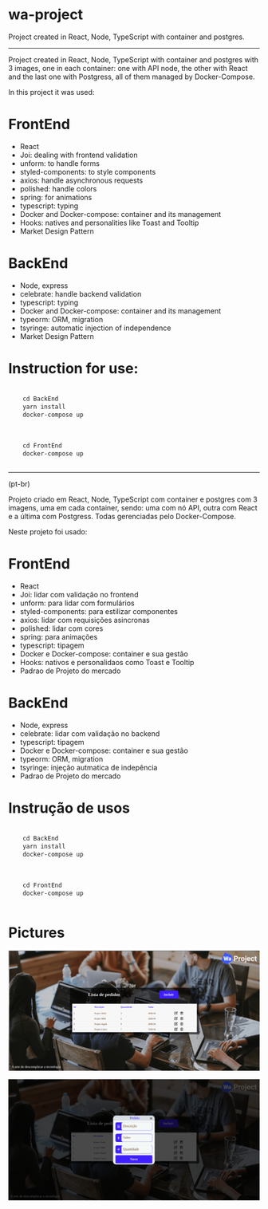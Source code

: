 # wa-project
Project created in React, Node, TypeScript with container and postgres.

***

Project created in React, Node, TypeScript with container and postgres with 3 images, one in each container: one with API node, the other with React and the last one with Postgress, all of them managed by Docker-Compose.

In this project it was used:

# FrontEnd

- React
- Joi: dealing with frontend validation
- unform: to handle forms
- styled-components: to style components
- axios: handle asynchronous requests
- polished: handle colors
- spring: for animations
- typescript: typing
- Docker and Docker-compose: container and its management
- Hooks: natives and personalities like Toast and Tooltip
- Market Design Pattern

# BackEnd

- Node, express
- celebrate: handle backend validation
- typescript: typing
- Docker and Docker-compose: container and its management
- typeorm: ORM, migration
- tsyringe: automatic injection of independence
- Market Design Pattern

# Instruction for use:

```

    cd BackEnd
    yarn install
    docker-compose up
 
```

```

    cd FrontEnd
    docker-compose up
 
```

****

(pt-br)

Projeto criado em React, Node, TypeScript com container e postgres com 3 imagens, uma em cada container, sendo: uma com nó API, outra com React e a última com Postgress. Todas gerenciadas pelo Docker-Compose.

Neste projeto foi usado:

# FrontEnd

- React
- Joi: lidar com validação no frontend
- unform: para lidar com formulários
- styled-components:  para estilizar componentes
- axios: lidar com requisições asincronas
- polished: lidar com  cores
- spring: para animações
- typescript: tipagem
- Docker e Docker-compose: container e sua gestão
- Hooks: nativos e personalidaos como Toast e Tooltip
- Padrao de Projeto do mercado  

# BackEnd

- Node, express
- celebrate: lidar com validação no backend
- typescript: tipagem
- Docker e Docker-compose: container e sua gestão
- typeorm:  ORM, migration
- tsyringe: injeção autmatica de indepência
- Padrao de Projeto do mercado


# Instrução de usos

```

    cd BackEnd
    yarn install
    docker-compose up
 
```

```

    cd FrontEnd
    docker-compose up
 
```

# Pictures

![alt text](https://github.com/rafaelfernandesbrgo/wa-project/blob/main/FrontEnd/arts/01.png)

![alt text](https://github.com/rafaelfernandesbrgo/wa-project/blob/main/FrontEnd/arts/02.png)




    

